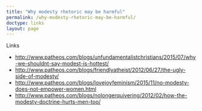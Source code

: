 ```yaml
---
title: "Why modesty rhetoric may be harmful"
permalink: /why-modesty-rhetoric-may-be-harmful/
doctype: links
layout: page
---
```


Links

* http://www.patheos.com/blogs/unfundamentalistchristians/2015/07/why-we-shouldnt-say-modest-is-hottest/
* http://www.patheos.com/blogs/friendlyatheist/2012/06/27/the-ugly-side-of-modesty/
* http://www.patheos.com/blogs/lovejoyfeminism/2015/11/no-modesty-does-not-empower-women.html
* http://www.patheos.com/blogs/nolongerquivering/2012/02/how-the-modesty-doctrine-hurts-men-too/
